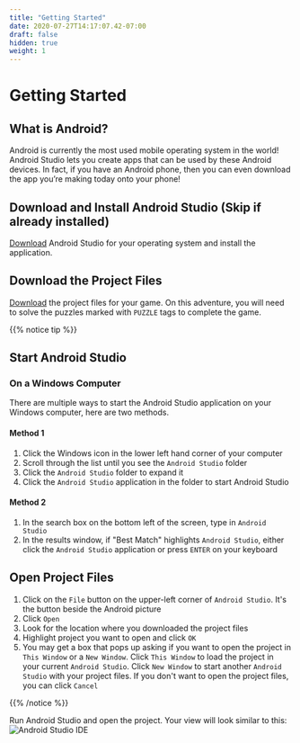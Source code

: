 ```yaml
---
title: "Getting Started"
date: 2020-07-27T14:17:07.42-07:00
draft: false
hidden: true
weight: 1
---
```


# Getting Started

## What is Android?
Android is currently the most used mobile operating system in the world! Android Studio lets you create apps that can be used by these Android devices. In fact, if you have an Android phone, then you can even download the app you’re making today onto your phone!

## Download and Install Android Studio (Skip if already installed)
[Download](https://developer.android.com/studio/) Android Studio for your operating system and install the application.

## Download the Project Files
[Download](../resources/_gen/files/TicTacToe.zip) the project files for your game. On this adventure, you will need to solve the puzzles marked with `PUZZLE` tags to complete the game.

{{% notice tip %}}
## Start Android Studio
### On a Windows Computer
There are multiple ways to start the Android Studio application on your Windows computer, here are two methods.
#### Method 1
1. Click the Windows icon in the lower left hand corner of your computer
2. Scroll through the list until you see the `Android Studio` folder
3. Click the `Android Studio` folder to expand it
4. Click the `Android Studio` application in the folder to start Android Studio

#### Method 2
1. In the search box on the bottom left of the screen, type in `Android Studio`
2. In the results window, if "Best Match" highlights `Android Studio`, either click the `Android Studio` application or press `ENTER` on your keyboard

## Open Project Files
1. Click on the `File` button on the upper-left corner of `Android Studio`. It's the button beside the Android picture
2. Click `Open`
3. Look for the location where you downloaded the project files
4. Highlight project you want to open and click `OK`
5. You may get a box that pops up asking if you want to open the project in `This Window` or a `New Window`. Click `This Window` to load the project in your current `Android Studio`. Click `New Window` to start another `Android Studio` with your project files. If you don't want to open the project files, you can click `Cancel` 

{{% /notice %}}

Run Android Studio and open the project. Your view will look similar to this:
![Android Studio IDE](../resources/_gen/images/android_studio.PNG)
